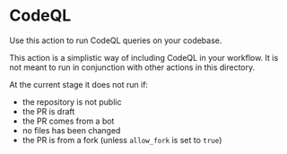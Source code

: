 # CodeQL

Use this action to run CodeQL queries on your codebase.

This action is a simplistic way of including CodeQL in your workflow. It is not
meant to run in conjunction with other actions in this directory.

At the current stage it does not run if:

- the repository is not public
- the PR is draft
- the PR comes from a bot
- no files has been changed
- the PR is from a fork (unless `allow_fork` is set to `true`)